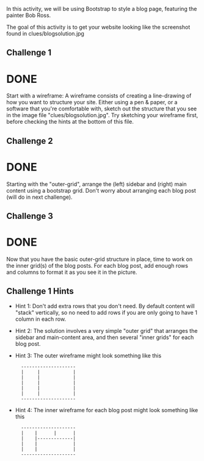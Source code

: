 In this activity, we will be using Bootstrap to style a blog page, featuring
the painter Bob Ross.

The goal of this activity is to get your website looking like the screenshot
found in clues/blogsolution.jpg


Challenge 1
-----------
# DONE
Start with a wireframe: A wireframe consists of creating a line-drawing of how
you want to structure your site. Either using a pen & paper, or a software that
you're comfortable with, sketch out the structure that you see in the image
file "clues/blogsolution.jpg". Try sketching your wireframe first, before
checking the hints at the bottom of this file.


Challenge 2
-----------
# DONE
Starting with the "outer-grid", arrange the (left) sidebar and (right) main
content using a bootstrap grid.  Don't worry about arranging each blog post
(will do in next challenge).


Challenge 3
-----------
# DONE
Now that you have the basic outer-grid structure in place, time to work on the
inner grid(s) of the blog posts. For each blog post, add enough rows and
columns to format it as you see it in the picture.







Challenge 1 Hints
-----------------

- Hint 1: Don't add extra rows that you don't need. By default content will
  "stack" vertically, so no need to add rows if you are only going to have 1
  column in each row.

- Hint 2: The solution involves a very simple "outer grid" that arranges the
  sidebar and main-content area, and then several "inner grids" for each blog
  post.

- Hint 3: The outer wireframe might look something like this


        --------------------
        |     |            |
        |     |            |
        |     |            |
        |     |            |
        |     |            |
        --------------------


- Hint 4: The inner wireframe for each blog post might look something like this


        --------------------
        |    |      |      |
        |    |-------------|
        |    |             |
        |    |             |
        --------------------

